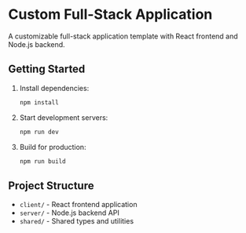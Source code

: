 # Custom Full-Stack Application

A customizable full-stack application template with React frontend and Node.js backend.

## Getting Started

1. Install dependencies:
   ```bash
   npm install
   ```

2. Start development servers:
   ```bash
   npm run dev
   ```

3. Build for production:
   ```bash
   npm run build
   ```

## Project Structure

- `client/` - React frontend application
- `server/` - Node.js backend API
- `shared/` - Shared types and utilities




